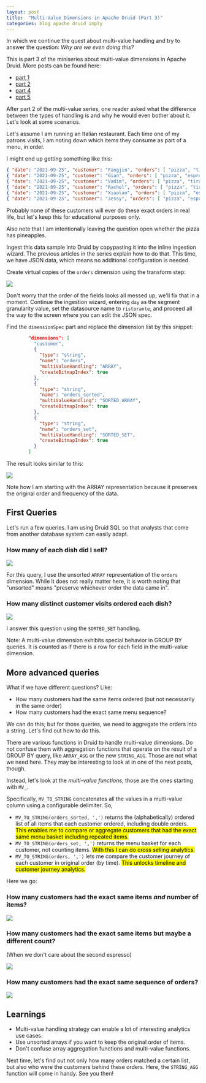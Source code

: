 ```yaml
---
layout: post
title:  "Multi-Value Dimensions in Apache Druid (Part 3)"
categories: blog apache druid imply
---
```


In which we continue the quest about multi-value handling and try to answer the question: _Why are we even doing this?_

This is part 3 of the miniseries about multi-value dimensions in Apache Druid. More posts can be found here:
- [part 1](/2021/08/07/multivalue-dimensions-in-apache-druid-part-1/)
- [part 2](/2021/08/29/multivalue-dimensions-in-apache-druid-part-2/)
- [part 4](/2021/10/03/multivalue-dimensions-in-apache-druid-part-4/)
- [part 5](/2023/04/23/multivalue-dimensions-in-apache-druid-part-5/)

After part 2 of the multi-value series, one reader asked what the difference between the types of handling is and why he would even bother about it. Let's look at some scenarios.

Let's assume I am running an Italian restaurant. Each time one of my patrons visits, I am noting down which items they consume as part of a menu, in order.

I might end up getting something like this:

```json
{ "date": "2021-09-25", "customer": "Fangjin", "orders": [ "pizza", "tiramisu", "espresso", "espresso" ] }
{ "date": "2021-09-25", "customer": "Gian", "orders": [ "pizza", "espresso", "tiramisu" ] }
{ "date": "2021-09-25", "customer": "Vadim", "orders": [ "pizza", "tiramisu" ] }
{ "date": "2021-09-25", "customer": "Rachel", "orders": [ "pizza", "tiramisu", "espresso" ] }
{ "date": "2021-09-25", "customer": "Xiaolan", "orders": [ "pizza", "espresso" ] }
{ "date": "2021-09-25", "customer": "Jessy", "orders": [ "pizza", "espresso", "espresso" ] }
```

Probably none of these customers will ever do these exact orders in real life, but let's keep this for educational purposes only.

Also note that I am intentionally leaving the question open whether the pizza has pineapples.

Ingest this data sample into Druid by copypasting it into the inline ingestion wizard. The previous articles in the series explain how to do that. This time, we have JSON data, which means no additional configuration is needed.

Create virtual copies of the `orders` dimension using the transform step:

![](/assets/2021-09-25-1-transform.jpeg)

Don't worry that the order of the fields looks all messed up, we'll fix that in a moment. Continue the ingestion wizard, entering `day` as the segment granularity value, set the datasource name to `ristorante`, and proceed all the way to the screen where you can edit the JSON spec.

Find the `dimensionSpec` part and replace the dimension list by this snippet:

```json
        "dimensions": [
          "customer",
          {
            "type": "string",
            "name": "orders",
            "multiValueHandling": "ARRAY",
            "createBitmapIndex": true
          },
          {
            "type": "string",
            "name": "orders_sorted",
            "multiValueHandling": "SORTED_ARRAY",
            "createBitmapIndex": true
          },
          {
            "type": "string",
            "name": "orders_set",
            "multiValueHandling": "SORTED_SET",
            "createBitmapIndex": true
          }
        ]
```

The result looks similar to this:

![](/assets/2021-09-25-2-jsonspec.jpeg)

Note how I am starting with the ARRAY representation because it preserves the original order and frequency of the data.

## First Queries

Let's run a few queries. I am using Druid SQL so that analysts that come from another database system can easily adapt.

### How many of each dish did I sell?

![](/assets/2021-09-25-3-groupby-unsorted.jpg)

For this query, I use the unsorted `ARRAY` representation of the `orders` dimension. While it does not really matter here, it is worth noting that "unsorted" means "preserve whichever order the data came in".

### How many distinct customer visits ordered each dish?

![](/assets/2021-09-25-4-groupby-set.jpg)

I answer this question using the `SORTED_SET` handling.

Note: A multi-value dimension exhibits special behavior in GROUP BY queries. It is counted as if there is a row for each field in the multi-value dimension.

## More advanced queries

What if we have different questions? Like:
- How many customers had the same items ordered (but not necessarily in the same order)
- How many customers had the exact same menu sequence?

We can do this; but for those queries, we need to aggregate the orders into a string. Let's find out how to do this.

There are various functions in Druid to handle multi-value dimensions. Do not confuse them with aggregation functions that operate on the result of a GROUP BY query, like `ARRAY_AGG` or the new `STRING_AGG`. Those are not what we need here. They may be interesting to look at in one of the next posts, though.

Instead, let's look at the _multi-value functions_, those are the ones starting with `MV_`.

Specifically, `MV_TO_STRING` concatenates all the values in a multi-value column using a configurable delimiter. So,

- `MV_TO_STRING(orders_sorted, ',')` returns the (alphabetically) ordered list of all items that each customer ordered, including double orders. <mark>This enables me to compare or aggregate customers that had the exact same menu basket including repeated items.</mark>
- `MV_TO_STRING(orders_set, ',')` returns the menu basket for each customer, not counting items. <mark>With this I can do cross selling analytics.</mark>
- `MV_TO_STRING(orders, ',')` lets me compare the customer journey of each customer in original order (by time). <mark>This unlocks timeline and customer journey analytics.</mark>

Here we go:

### How many customers had the exact same items _and_ number of items?

![](/assets/2021-09-25-5-mv-orders-sorted.jpeg)

### How many customers had the exact same items but maybe a different count?

(When we don't care about the second espresso)

![](/assets/2021-09-25-6-mv-orders-set.jpeg)

### How many customers had the exact same sequence of orders?

![](/assets/2021-09-25-7-mv-orders.jpeg)

## Learnings

- Multi-value handling strategy can enable a lot of interesting analytics use cases.
- Use unsorted arrays if you want to keep the original order of items.
- Don't confuse array aggregation functions and multi-value functions.

Next time, let's find out not only how many orders matched a certain list, but also who were the customers behind these orders. Here, the `STRING_AGG` function will come in handy. See you then!
